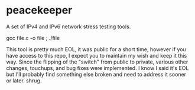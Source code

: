 # peacekeeper
 A set of IPv4 and IPv6 network stress testing tools.

gcc file.c -o file ; ./file

This tool is pretty much EOL, it was public for a short time, however if you have access to this repo, I expect you to maintain my wish and keep it this way. Since the flipping of the "switch" from public to private, various other changes, touchups, and bug fixes were implemented. I know I said it's EOL but I'll probably find something else broken and need to address it sooner or later. shrug.
